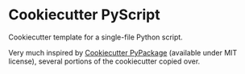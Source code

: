 # Cookiecutter PyScript

Cookiecutter template for a single-file Python script. 

Very much inspired by [Cookiecutter PyPackage](https://github.com/audreyr/cookiecutter-pypackage) (available under MIT license), several portions of the cookiecutter copied over.